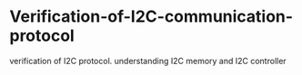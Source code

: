 # Verification-of-I2C-communication-protocol
verification of I2C protocol. understanding I2C memory and I2C controller
